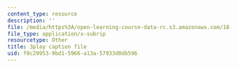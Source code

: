 ```yaml
---
content_type: resource
description: ''
file: /media/https%3A/open-learning-course-data-rc.s3.amazonaws.com/18-01-single-variable-calculus-fall-2006/f0c299539bd15966a13a57933d0db596_CXKoCMVqM9s.vtt
file_type: application/x-subrip
resourcetype: Other
title: 3play caption file
uid: f0c29953-9bd1-5966-a13a-57933d0db596
---
```

